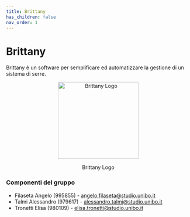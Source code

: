 ```yaml
---
title: Brittany
has_children: false
nav_order: 1
---
```


# Brittany

Brittany è un software per semplificare ed automatizzare la gestione di un sistema di serre.

<div align="center">
<img src="https://images2.imgbox.com/0a/66/tHsUyTQ1_o.png" alt="Brittany Logo"  width="220px" height="210px">
<p align="center">Brittany Logo</p>
</div>

### Componenti del gruppo
- Filaseta Angelo (995855) - <angelo.filaseta@studio.unibo.it>
- Talmi Alessandro (979617) - <alessandro.talmi@studio.unibo.it>
- Tronetti Elisa (980109) - <elisa.tronetti@studio.unibo.it>